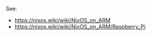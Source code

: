 See:
- <https://nixos.wiki/wiki/NixOS_on_ARM>
- <https://nixos.wiki/wiki/NixOS_on_ARM/Raspberry_Pi>
